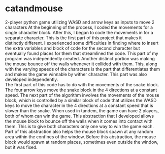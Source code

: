 # catandmouse
2-player python game utilizing WASD and arrow keys as inputs to move 2 characters
At the beginning of the process, I coded the movements for a single character block. After this, I began to code the movements in for a separate character. This is the first part of this project that makes it distinctly different. I experienced some difficulties in finding where to insert the extra variables and block of code for the second character but eventually found places for them that streamlined the code. This part of my program was independently created. Another distinct portion was making the mouse bounce off the walls whenever it collided with them. This, along with the varying speeds of the characters is the part that differentiates them and makes the game winnable by wither character. This part was also developed independently. 			
The first part of this code has to do with the movements of the snake block. The four arrow keys move the snake block in the 4 directions at a constant speed. The next part of the algorithm involves the movements of the mouse block, which is controlled by a similar block of code that utilizes the WASD keys to move the character in the 4 directions at a constant speed that is slower than the snake. When used in tandem, the game can have 2 players, both of whom can win the game.
This abstraction that I developed allows the mouse block to bounce off the walls when it comes into contact with them. This is to give both characters only one way to win the game each. Part of this abstraction also helps the mouse block spawn at any random area within the confines of the window. Before this abstraction, the mouse block would spawn at random places, sometimes even outside the window, but it was fixed. 
